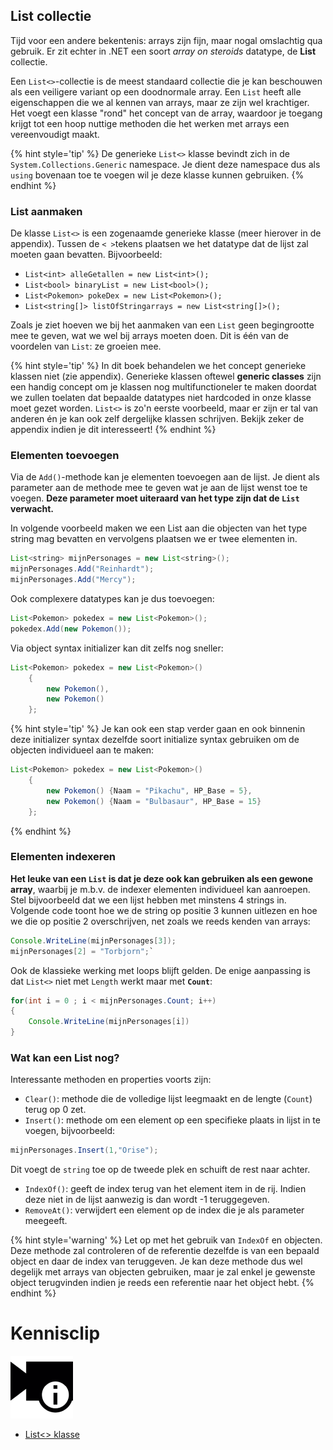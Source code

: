 ## List collectie

Tijd voor een andere bekentenis: arrays zijn fijn, maar nogal omslachtig qua gebruik. Er zit echter in .NET een soort *array on steroids* datatype, de **List** collectie.

Een ``List<>``-collectie is de meest standaard collectie die je kan beschouwen als een veiligere variant op een doodnormale array. Een ``List`` heeft alle eigenschappen die we al kennen van arrays, maar ze zijn wel krachtiger.  Het voegt een klasse "rond" het concept van de array, waardoor je toegang krijgt tot een hoop nuttige methoden die het werken met arrays een vereenvoudigt maakt.

{% hint style='tip' %}
De generieke ``List<>`` klasse bevindt zich in de ``System.Collections.Generic`` namespace. Je dient deze namespace dus als ``using`` bovenaan toe te voegen wil je deze klasse kunnen gebruiken.
{% endhint %}

### List aanmaken

De klasse ``List<>`` is een zogenaamde generieke klasse (meer hierover in de appendix). Tussen de ``< >``tekens plaatsen we het datatype dat de lijst zal moeten gaan bevatten. Bijvoorbeeld:

* ``List<int> alleGetallen = new List<int>();``
* ``List<bool> binaryList = new List<bool>();``
* ``List<Pokemon> pokeDex = new List<Pokemon>();``
* ``List<string[]> listOfStringarrays = new List<string[]>();``

Zoals je ziet hoeven we bij het aanmaken van een ``List`` geen begingrootte mee te geven, wat we wel bij arrays moeten doen. Dit is één van de voordelen van ``List``: ze groeien mee.

{% hint style='tip' %}
In dit boek behandelen we het concept generieke klassen niet (zie appendix). Generieke klassen oftewel **generic classes** zijn een handig concept om je klassen nog multifunctioneler te maken doordat we zullen toelaten dat bepaalde datatypes niet hardcoded in onze klasse moet gezet worden. ``List<>`` is zo'n eerste voorbeeld, maar er zijn er tal van anderen én je kan ook zelf dergelijke klassen schrijven. Bekijk zeker de appendix indien je dit interesseert!
{% endhint %}


### Elementen toevoegen

Via de ``Add()``-methode kan je elementen toevoegen aan de lijst. Je dient als parameter aan de methode mee te geven wat je aan de lijst wenst toe te voegen. **Deze parameter moet uiteraard van het type zijn dat de ``List`` verwacht.** 

In volgende voorbeeld maken we een List aan die objecten van het type string mag bevatten en vervolgens plaatsen we er twee elementen in.

```java
List<string> mijnPersonages = new List<string>();
mijnPersonages.Add("Reinhardt");
mijnPersonages.Add("Mercy");
``` 

<!---{pagebreak} --->

Ook complexere datatypes kan je dus toevoegen:

```java
List<Pokemon> pokedex = new List<Pokemon>();
pokedex.Add(new Pokemon());
```

Via object syntax initializer kan dit zelfs nog sneller:
```java
List<Pokemon> pokedex = new List<Pokemon>()
    {
        new Pokemon(),
        new Pokemon()
    };
```

{% hint style='tip' %}
Je kan ook een stap verder gaan en ook binnenin deze initializer syntax dezelfde soort initialize syntax gebruiken om de objecten individueel aan te maken:

```java
List<Pokemon> pokedex = new List<Pokemon>()
    {
        new Pokemon() {Naam = "Pikachu", HP_Base = 5},
        new Pokemon() {Naam = "Bulbasaur", HP_Base = 15}
    };
```

{% endhint %}

### Elementen indexeren

**Het leuke van een ``List`` is dat je deze ook kan gebruiken als een gewone array**, waarbij je m.b.v. de indexer elementen individueel kan aanroepen. Stel bijvoorbeeld dat we een lijst hebben met minstens 4 strings in. Volgende code toont hoe we de string op positie 3 kunnen uitlezen en hoe we die op positie 2 overschrijven, net zoals we reeds kenden van arrays:

```java
Console.WriteLine(mijnPersonages[3]);
mijnPersonages[2] = "Torbjorn";`
```

Ook de klassieke werking met loops blijft gelden. De enige aanpassing is dat ``List<>`` niet met ``Length`` werkt maar met **``Count``**:

```java
for(int i = 0 ; i < mijnPersonages.Count; i++)
{
    Console.WriteLine(mijnPersonages[i])
}
```

<!---{pagebreak} --->

### Wat kan een List nog?

Interessante methoden en properties voorts zijn:

* ``Clear()``: methode die de volledige lijst leegmaakt en de lengte (``Count``) terug op 0 zet.
* ``Insert()``: methode om een element op een specifieke plaats in lijst in te voegen, bijvoorbeeld:
```java
mijnPersonages.Insert(1,"Orise");
```
Dit voegt de ``string`` toe op de tweede plek en schuift de rest naar achter.
* ``IndexOf()``: geeft de index terug van het element item in de rij. Indien deze niet in de lijst aanwezig is dan wordt -1 teruggegeven.
* ``RemoveAt()``: verwijdert een element op de index die je als parameter meegeeft.

{% hint style='warning' %}
Let op met het gebruik van ``IndexOf`` en objecten. Deze methode zal controleren of de referentie dezelfde is van een bepaald object en daar de index van teruggeven. Je kan deze methode dus wel degelijk met arrays van objecten gebruiken, maar je zal enkel je gewenste object terugvinden indien je reeds een referentie naar het object hebt.
{% endhint %}




<!---NOBOOKSTART--->
# Kennisclip
![](../assets/infoclip.png)

* [List<> klasse](https://ap.cloud.panopto.eu/Panopto/Pages/Viewer.aspx?id=ac1bfe58-b55b-4e7e-98f3-ab7a009085bc)
<!---NOBOOKEND--->